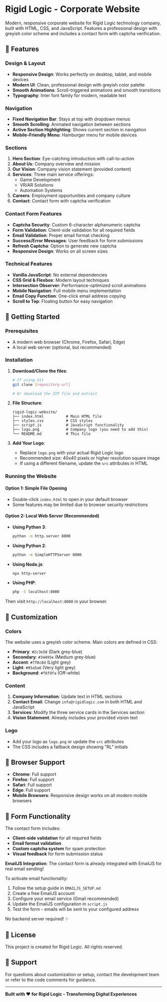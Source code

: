 # Rigid Logic - Corporate Website

Modern, responsive corporate website for Rigid Logic technology company, built with HTML, CSS, and JavaScript. Features a professional design with greyish color scheme and includes a contact form with captcha verification.

## 🌟 Features

### Design & Layout
- **Responsive Design**: Works perfectly on desktop, tablet, and mobile devices
- **Modern UI**: Clean, professional design with greyish color palette
- **Smooth Animations**: Scroll-triggered animations and smooth transitions
- **Typography**: Inter font family for modern, readable text

### Navigation
- **Fixed Navigation Bar**: Stays at top with dropdown menus
- **Smooth Scrolling**: Animated navigation between sections
- **Active Section Highlighting**: Shows current section in navigation
- **Mobile-Friendly Menu**: Hamburger menu for mobile devices

### Sections
1. **Hero Section**: Eye-catching introduction with call-to-action
2. **About Us**: Company overview and mission
3. **Our Vision**: Company vision statement (provided content)
4. **Services**: Three main service offerings:
   - Game Development
   - VR/AR Solutions
   - Automation Systems
5. **Careers**: Employment opportunities and company culture
6. **Contact**: Contact form with captcha verification

### Contact Form Features
- **Captcha Security**: Custom 6-character alphanumeric captcha
- **Form Validation**: Client-side validation for all required fields
- **Email Validation**: Proper email format checking
- **Success/Error Messages**: User feedback for form submissions
- **Refresh Captcha**: Option to generate new captcha
- **Responsive Design**: Works on all screen sizes

### Technical Features
- **Vanilla JavaScript**: No external dependencies
- **CSS Grid & Flexbox**: Modern layout techniques
- **Intersection Observer**: Performance-optimized scroll animations
- **Mobile Navigation**: Full mobile menu implementation
- **Email Copy Function**: One-click email address copying
- **Scroll to Top**: Floating button for easy navigation

## 🚀 Getting Started

### Prerequisites
- A modern web browser (Chrome, Firefox, Safari, Edge)
- A local web server (optional, but recommended)

### Installation

1. **Download/Clone the files**:
   ```bash
   # If using Git
   git clone [repository-url]
   
   # Or download the ZIP file and extract
   ```

2. **File Structure**:
   ```
   rigid-logic-website/
   ├── index.html          # Main HTML file
   ├── styles.css          # CSS styles
   ├── script.js           # JavaScript functionality
   ├── logo.png            # Company logo (you need to add this)
   └── README.md           # This file
   ```

3. **Add Your Logo**:
   - Replace `logo.png` with your actual Rigid Logic logo
   - Recommended size: 40x40 pixels or higher resolution square image
   - If using a different filename, update the `src` attributes in HTML

### Running the Website

#### Option 1: Simple File Opening
- Double-click `index.html` to open in your default browser
- Some features may be limited due to browser security restrictions

#### Option 2: Local Web Server (Recommended)
- **Using Python 3**:
  ```bash
  python -m http.server 8000
  ```
- **Using Python 2**:
  ```bash
  python -m SimpleHTTPServer 8000
  ```
- **Using Node.js**:
  ```bash
  npx http-server
  ```
- **Using PHP**:
  ```bash
  php -S localhost:8000
  ```

Then visit `http://localhost:8000` in your browser.

## 🎨 Customization

### Colors
The website uses a greyish color scheme. Main colors are defined in CSS:
- **Primary**: `#2c3e50` (Dark grey-blue)
- **Secondary**: `#34495e` (Medium grey-blue)
- **Accent**: `#7f8c8d` (Light grey)
- **Light**: `#95a5a6` (Very light grey)
- **Background**: `#f8f9fa` (Off-white)

### Content
1. **Company Information**: Update text in HTML sections
2. **Contact Email**: Change `info@rigidlogic.com` in both HTML and JavaScript
3. **Services**: Modify the three service cards in the Services section
4. **Vision Statement**: Already includes your provided vision text

### Logo
- Add your logo as `logo.png` or update the `src` attributes
- The CSS includes a fallback design showing "RL" initials

## 📱 Browser Support

- **Chrome**: Full support
- **Firefox**: Full support
- **Safari**: Full support
- **Edge**: Full support
- **Mobile Browsers**: Responsive design works on all modern mobile browsers

## 🔧 Form Functionality

The contact form includes:
- **Client-side validation** for all required fields
- **Email format validation**
- **Custom captcha system** for spam protection
- **Visual feedback** for form submission status

**EmailJS Integration**: The contact form is already integrated with EmailJS for real email sending! 

To activate email functionality:
1. Follow the setup guide in `EMAILJS_SETUP.md`
2. Create a free EmailJS account
3. Configure your email service (Gmail recommended)
4. Update the EmailJS configuration in `script.js`
5. Test the form - emails will be sent to your configured address

No backend server required! ✨

## 📄 License

This project is created for Rigid Logic. All rights reserved.

## 🤝 Support

For questions about customization or setup, contact the development team or refer to the code comments for guidance.

---

**Built with ❤️ for Rigid Logic - Transforming Digital Experiences** 